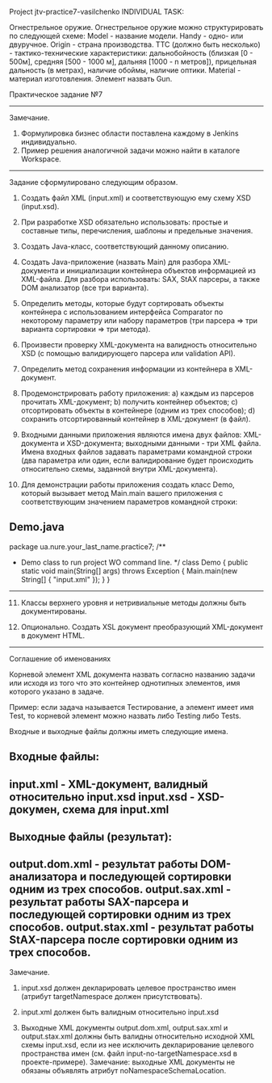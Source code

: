 Project jtv-practice7-vasilchenkoINDIVIDUAL TASK:Огнестрельное оружие.Огнестрельное оружие можно структурировать по следующей схеме:    Model - название модели.    Handy - одно- или двуручное.    Origin - страна производства.    TTC (должно быть несколько) - тактико-технические характеристики: дальнобойность (близкая [0 - 500м], средняя [500 - 1000 м], дальняя [1000 - n метров]), прицельная дальность (в метрах), наличие обоймы, наличие оптики.     Material - материал изготовления.Элемент назвать Gun.Практическое задание №7_______________________Замечание.1. Формулировка бизнес области поставлена каждому в Jenkins индивидуально.2. Пример решения аналогичной задачи можно найти в каталоге Workspace._______________________Задание сформулировано следующим образом.1. Создать файл XML (input.xml) и соответствующую ему схему XSD (input.xsd).2. При разработке XSD обязательно использовать: простые и составные типы, перечисления, шаблоны и предельные значения.3. Создать Java-класс, соответствующий данному описанию.4. Создать Java-приложение (назвать Main) для разбора XML-документа и инициализации контейнера объектов информацией из XML-файла. Для разбора использовать: SAX, StAX парсеры, а также DOM анализатор (все три варианта).5. Определить методы, которые будут сортировать объекты контейнера с использованием интерфейса Comparator по некоторому параметру или набору параметров (три парсера => три варианта сортировки => три метода).6. Произвести проверку XML-документа на валидность относительно XSD (с помощью валидирующего парсера или validation API).7. Определить метод сохранения информации из контейнера в XML-документ.8. Продемонстрировать работу приложения:a) каждым из парсеров прочитать XML-документ;b) получить контейнер объектов;c) отсортировать объекты в контейнере (одним из трех способов);d) сохранить отсортированный контейнер в XML-документ (в файл).9. Входными данными приложения являются имена двух файлов: XML-документа и XSD-документа; выходными данными - три XML файла. Имена входных файлов задавать параметрами командной строки (два параметра или один, если валидирование будет происходить относительно схемы, заданной внутри XML-документа).10. Для демонстрации работы приложения создать класс Demo, который вызывает метод Main.main вашего приложения с соответствующим значением параметров командной строки:Demo.java-------------------------------------------------------package ua.nure.your_last_name.practice7;/** * Demo class to run project WO command line. */class Demo {    public static void main(String[] args) throws Exception {        Main.main(new String[] { "input.xml" });    }}-------------------------------------------------------11. Классы верхнего уровня и нетривиальные методы должны быть документированы.12. Опционально. Создать XSL документ преобразующий XML-документ в документ HTML._______________________Соглашение об именованияхКорневой элемент XML документа назвать согласно названию задачи или исходя из того что это контейнер однотипных элементов, имя которого указано в задаче.Пример: если задача называется Тестирование, а элемент имеет имя Test,то корневой элемент можно назвать либо Testing либо Tests.Входные и выходные файлы должны иметь следующие имена.Входные файлы:-------------------------------------------------------input.xml - XML-документ, валидный относительно input.xsdinput.xsd - XSD-докумен, схема для input.xml-------------------------------------------------------Выходные файлы (результат):-------------------------------------------------------output.dom.xml - результат работы DOM-анализатора и последующей сортировки одним из трех способов.output.sax.xml - результат работы SAX-парсера и последующей сортировки одним из трех способов.output.stax.xml - результат работы StAX-парсера после сортировки одним из трех способов. -------------------------------------------------------Замечание.1. input.xsd должен декларировать целевое пространство имен (атрибут targetNamespace должен присутствовать).2. input.xml должен быть валидным относительно input.xsd3. Выходные XML документы output.dom.xml, output.sax.xml и output.stax.xml должны быть валидны относительно исходной XML схемы input.xsd, если из нее исключить декларирование целевого пространства имен (см. файл input-no-targetNamespace.xsd в проекте-примере).Замечание: выходные XML документы не обязаны объявлять атрибут noNamespaceSchemaLocation.